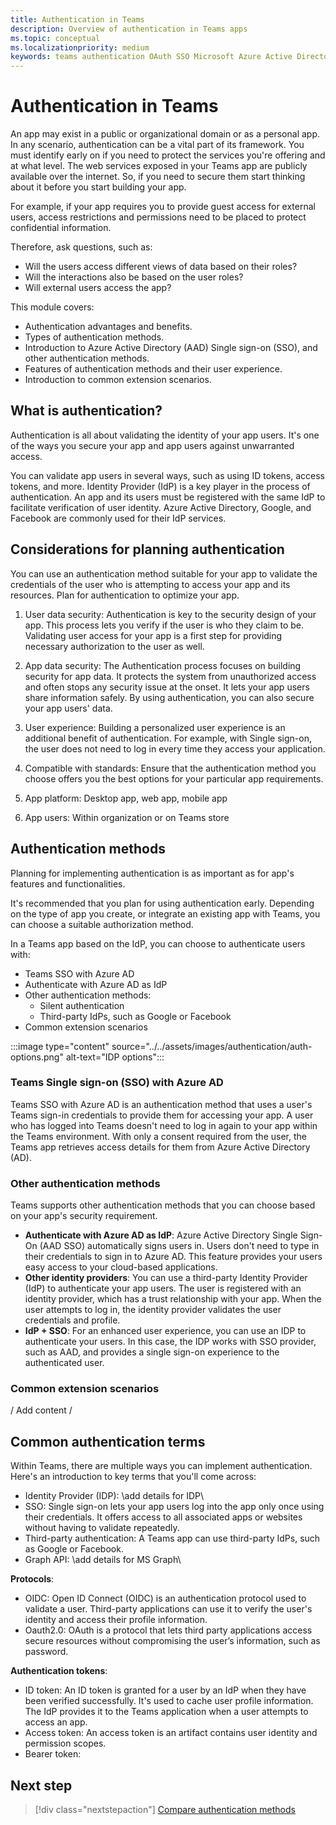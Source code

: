 ```yaml
---
title: Authentication in Teams
description: Overview of authentication in Teams apps
ms.topic: conceptual
ms.localizationpriority: medium
keywords: teams authentication OAuth SSO Microsoft Azure Active Directory (Azure AD)
---
```

# Authentication in Teams

An app may exist in a public or organizational domain or as a personal app. In any scenario, authentication can be a vital part of its framework. You must identify early on if you need to protect the services you're offering and at what level. The web services exposed in your Teams app are publicly available over the internet. So, if you need to secure them start thinking about it before you start building your app.

For example, if your app requires you to provide guest access for external users, access restrictions and permissions need to be placed to protect confidential information.

Therefore, ask questions, such as:

- Will the users access different views of data based on their roles?
- Will the interactions also be based on the user roles?
- Will external users access the app?

This module covers:

- Authentication advantages and benefits.
- Types of authentication methods.
- Introduction to Azure Active Directory (AAD) Single sign-on (SSO), and other authentication methods.
- Features of authentication methods and their user experience.
- Introduction to common extension scenarios.

## What is authentication?

Authentication is all about validating the identity of your app users. It's one of the ways you secure your app and app users against unwarranted access.

You can validate app users in several ways, such as using ID tokens, access tokens, and more. Identity Provider (IdP) is a key player in the process of authentication. An app and its users must be registered with the same IdP to facilitate verification of user identity. Azure Active Directory, Google, and Facebook are commonly used for their IdP services.

## Considerations for planning authentication

You can use an authentication method suitable for your app to validate the credentials of the user who is attempting to access your app and its resources. Plan for authentication to optimize your app.

1. User data security: Authentication is key to the security design of your app. This process lets you verify if the user is who they claim to be. Validating user access for your app is a first step for providing necessary authorization to the user as well.

1. App data security: The Authentication process focuses on building security for app data. It protects the system from unauthorized access and often stops any security issue at the onset. It lets your app users share  information safely. By using authentication, you can also secure your app users' data.

1. User experience: Building a personalized user experience is an additional benefit of authentication. For example, with Single sign-on, the user does not need to log in every time they access your application.

1. Compatible with standards: Ensure that the authentication method you choose offers you the best options for your particular app requirements.

1. App platform: Desktop app, web app, mobile app

1. App users: Within organization or on Teams store

## Authentication methods

Planning for implementing authentication is as important as for app's features and functionalities.

<!--You can implement authentication in a Teams app using Microsoft Graph APIs or web-based authentication.--> It's recommended that you plan for using authentication early. Depending on the type of app you create, or integrate an existing app with Teams, you can choose a suitable authorization method.

In a Teams app based on the IdP, you can choose to authenticate users with:

- Teams SSO with Azure AD
- Authenticate with Azure AD as IdP
- Other authentication methods:
  - Silent authentication
  - Third-party IdPs, such as Google or Facebook
- Common extension scenarios

:::image type="content" source="../../assets/images/authentication/auth-options.png" alt-text="IDP options":::
<br>

### Teams Single sign-on (SSO) with Azure AD

Teams SSO with Azure AD is an authentication method that uses a user's Teams sign-in credentials to provide them for accessing your app. A user who has logged into Teams doesn't need to log in again to your app within the Teams environment. With only a consent required from the user, the Teams app retrieves access details for them from Azure Active Directory (AD).

### Other authentication methods

Teams supports other authentication methods that you can choose based on your app's security requirement.

- **Authenticate with Azure AD as IdP**: Azure Active Directory Single Sign-On (AAD SSO) automatically signs users in. Users don't need to type in their credentials to sign in to Azure AD. This feature provides your users easy access to your cloud-based applications.
- **Other identity providers**: You can use a third-party Identity Provider (IdP) to authenticate your app users. The user is registered with an identity provider, which has a trust relationship with your app. When the user attempts to log in, the identity provider validates the user credentials and profile.
- **IdP + SSO**: For an enhanced user experience, you can use an IDP to authenticate your users. In this case, the IDP works with SSO provider, such as AAD, and provides a single sign-on experience to the authenticated user.

### Common extension scenarios

/ Add content /


## Common authentication terms

Within Teams, there are multiple ways you can implement authentication. Here's an introduction to key terms that you'll come across:

- Identity Provider (IDP): \add details for IDP\
- SSO: Single sign-on lets your app users log into the app only once using their credentials. It offers access to all associated apps or websites without having to validate repeatedly.
- Third-party authentication: A Teams app can use third-party IdPs, such as Google or Facebook. 
- Graph API: \add details for MS Graph\

**Protocols**:

- OIDC: Open ID Connect (OIDC) is an authentication protocol used to validate a user. Third-party applications can use it to verify the user's identity and access their profile information.
- Oauth2.0: OAuth is a protocol that lets third party applications access secure resources without compromising the user’s information, such as password.

**Authentication tokens**:

- ID token: An ID token is granted for a user by an IdP when they have been verified successfully. It's used to cache user profile information. The IdP provides it to the Teams application when a user attempts to access an app.
- Access token: An access token is an artifact contains user identity and permission scopes.
- Bearer token: 

## Next step

> [!div class="nextstepaction"]
> [Compare authentication methods](auth-comparison.md)

